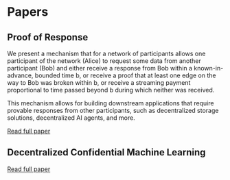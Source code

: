 # Papers

## Proof of Response

We present a mechanism that for a network of participants allows one participant of the network (Alice) to request some data from another participant (Bob) and either receive a response from Bob within a known-in-advance, bounded time b, or receive a proof that at least one edge on the way to Bob was broken within b, or receive a streaming payment proportional to time passed beyond b during which neither was received.

This mechanism allows for building downstream applications that require provable responses from other participants, such as decentralized storage solutions, decentralized AI agents, and more.

[Read full paper](ProofOfResponse.pdf)

## Decentralized Confidential Machine Learning

[Read full paper](DecentralizedConfidentialMachineLearning.pdf)

